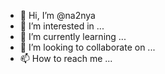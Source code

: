 - 👋 Hi, I’m @na2nya
- 👀 I’m interested in ...
- 🌱 I’m currently learning ...
- 💞️ I’m looking to collaborate on ...
- 📫 How to reach me ...

<!---
na2nya/na2nya is a ✨ special ✨ repository because its `README.md` (this file) appears on your GitHub profile.
You can click the Preview link to take a look at your changes.
--->
